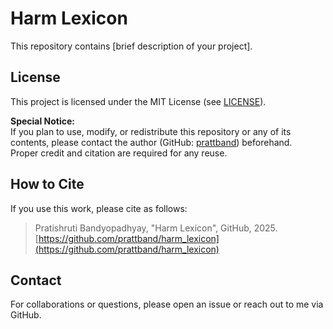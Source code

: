 # Harm Lexicon

This repository contains [brief description of your project].

## License

This project is licensed under the MIT License (see [LICENSE](./LICENSE)).

**Special Notice:**  
If you plan to use, modify, or redistribute this repository or any of its contents, please contact the author (GitHub: [prattband](https://github.com/prattband)) beforehand.  
Proper credit and citation are required for any reuse.

## How to Cite

If you use this work, please cite as follows:

> Pratishruti Bandyopadhyay, "Harm Lexicon", GitHub, 2025. [https://github.com/prattband/harm_lexicon](https://github.com/prattband/harm_lexicon)

## Contact

For collaborations or questions, please open an issue or reach out to me via GitHub.

